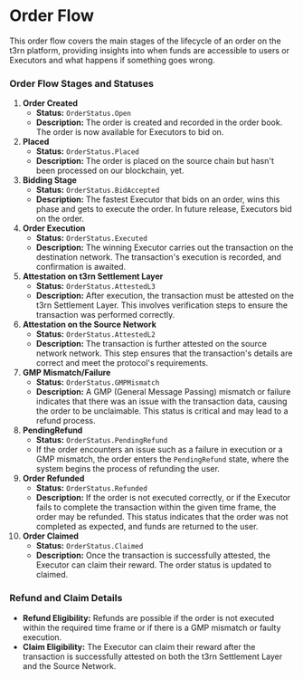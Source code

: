# Order Flow

This order flow covers the main stages of the lifecycle of an order on the t3rn platform, providing insights into when funds are accessible to users or Executors and what happens if something goes wrong.

### Order Flow Stages and Statuses

<!-- <img src="/img/order-cycle.png"/> -->

1. **Order Created**
   - **Status:** `OrderStatus.Open`
   - **Description:** The order is created and recorded in the order book. The order is now available for Executors to bid on.
2. **Placed**
   - **Status:** `OrderStatus.Placed`
   - **Description:** The order is placed on the source chain but hasn't been processed on our blockchain, yet.
3. **Bidding Stage**
   - **Status:** `OrderStatus.BidAccepted`
   - **Description:** The fastest Executor that bids on an order, wins this phase and gets to execute the order. In future release, Executors bid on the order.
4. **Order Execution**
   - **Status:** `OrderStatus.Executed`
   - **Description:** The winning Executor carries out the transaction on the destination network. The transaction's execution is recorded, and confirmation is awaited.
5. **Attestation on t3rn Settlement Layer**
   - **Status:** `OrderStatus.AttestedL3`
   - **Description:** After execution, the transaction must be attested on the t3rn Settlement Layer. This involves verification steps to ensure the transaction was performed correctly.
6. **Attestation on the Source Network**
   - **Status:** `OrderStatus.AttestedL2`
   - **Description:** The transaction is further attested on the source network network. This step ensures that the transaction's details are correct and meet the protocol's requirements.
7. **GMP Mismatch/Failure**
   - **Status:** `OrderStatus.GMPMismatch`
   - **Description:** A GMP (General Message Passing) mismatch or failure indicates that there was an issue with the transaction data, causing the order to be unclaimable. This status is critical and may lead to a refund process.
8. **PendingRefund**
   - **Status:** `OrderStatus.PendingRefund`
   - If the order encounters an issue such as a failure in execution or a GMP mismatch, the order enters the `PendingRefund` state, where the system begins the process of refunding the user.
9. **Order Refunded**
   - **Status:** `OrderStatus.Refunded`
   - **Description:** If the order is not executed correctly, or if the Executor fails to complete the transaction within the given time frame, the order may be refunded. This status indicates that the order was not completed as expected, and funds are returned to the user.
10. **Order Claimed**
    - **Status:** `OrderStatus.Claimed`
    - **Description:** Once the transaction is successfully attested, the Executor can claim their reward. The order status is updated to claimed.

### Refund and Claim Details

- **Refund Eligibility:** Refunds are possible if the order is not executed within the required time frame or if there is a GMP mismatch or faulty execution.
- **Claim Eligibility:** The Executor can claim their reward after the transaction is successfully attested on both the t3rn Settlement Layer and the Source Network.
